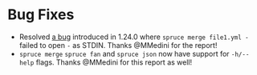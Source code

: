 # Bug Fixes

- Resolved [a bug](https://github.com/geofffranks/spruce/issues/306) introduced in 1.24.0 where
  `spruce merge file1.yml -` failed to open `-` as STDIN. Thanks @MMedini for the report!
- `spruce merge` `spruce fan` and `spruce json` now have support for `-h/--help` flags. Thanks @MMedini
  for this report as well!
